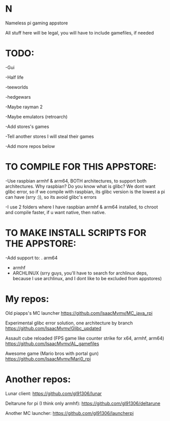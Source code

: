 # N

Nameless pi gaming appstore

All stuff here will be legal, you will have to include gamefiles, if needed

# TODO:
-Gui

-Half life

-teeworlds

-hedgewars

-Maybe rayman 2

-Maybe emulators (retroarch)

-Add stores's games

-Tell another stores I will steal their games

-Add more repos below


# TO COMPILE FOR THIS APPSTORE:
-Use raspbian armhf & arm64, BOTH architectures, to support both architectures. Why raspbian? Do you know what is glibc? We dont want glibc error, so if we compile with raspbian, its glibc version is the lowest a pi can have (srry :)), so its avoid glibc's errors

-I use 2 folders where I have raspbian armhf & arm64 installed, to chroot and compile faster, if u want native, then native.

# TO MAKE INSTALL SCRIPTS FOR THE APPSTORE:
-Add support to:
. arm64
- armhf
- ARCHLINUX (srry guys, you'll have to search for archlinux deps, because I use archlinux, and I dont like to be excluded from appstores)

# My repos:

Old piapps's MC launcher
https://github.com/IsaacMvmv/MC_java_rpi

Experimental glibc error solution, one architecture by branch
https://github.com/IsaacMvmv/Glibc_updated

Assault cube reloaded (FPS game like counter strike for x64, armhf, arm64)
https://github.com/IsaacMvmv/AL_gamefiles

Awesome game (Mario bros with portal gun)
https://github.com/IsaacMvmv/Mari0_rpi



# Another repos: 

Lunar client: https://github.com/gl91306/lunar

Deltarune for pi (I think only armhf): https://github.com/gl91306/deltarune

Another MC launcher: https://github.com/gl91306/launcherpi
